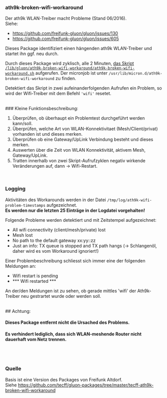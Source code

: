 ### ath9k-broken-wifi-workaround
Der ath9k WLAN-Treiber macht Probleme (Stand 06/2016).<br>
Siehe:

* https://github.com/freifunk-gluon/gluon/issues/130
* https://github.com/freifunk-gluon/gluon/issues/605

Dieses Package identifiziert einen hängenden ath9k WLAN-Treiber und startet ihn ggf. neu durch.

Durch dieses Package wird zyklisch, alle 2 Minuten, [das Skript `/lib/gluon/ath9k-broken-wifi-workaround/ath9k-broken-wifi-workaround.sh`](https://github.com/freifunk-ffm/packages/blob/master/ffffm/ffffm-ath9k-broken-wifi-workaround/files/lib/gluon/ath9k-broken-wifi-workaround/ath9k-broken-wifi-workaround.sh) aufgerufen. Der micronjob ist unter `/usr/lib/micron.d/ath9k-broken-wifi-workaround` zu finden.  

Detektiert das Skript in zwei aufeinanderfolgenden Aufrufen ein Problem, so wird der Wifi-Treiber mit dem Befehl `'wifi'` resetet.  

<br>
### Kleine Funktionsbeschreibung:

1) Überprüfen, ob überhaupt ein Problemtest durchgeführt werden kann/soll.  
2) Überprüfen, welche Art von WLAN-Konnektivitaet (Mesh/Client/privat) vorhanden ist und dieses merken.  
3) Überprüfen ob eine Gateway/UpLink Verbindung besteht und dieses merken.  
4) Auswerten über die Zeit von WLAN Konnektivität, aktivem Mesh, Gateway/UpLink.  
5) Tratten innerhalb von zwei Skript-Aufrufzyklen negativ wirkende Veränderungen auf, dann -> Wifi-Restart.  

<br>

### Logging
Aktivitäten des Workarounds werden in der Datei `/tmp/log/ath9k-wifi-problem-timestamps` aufgezeichnet. 
<br>
**Es werden nur die letzten 25 Einträge in der Logdatei vorgehalten!**

Folgende Probleme werden detektiert und mit Zeitstempel aufgezeichnet:

* All wifi connectivity (client/mesh/private) lost
* Mesh lost
* No path to the default gateway xx:yy::zz
* Just an info: TX queue is stopped and TX path hangs   (-> Schlangenöl, daher wird es vom Workaround ignoriert!)  

Einer Problembeschreibung schliesst sich immer eine der folgenden Meldungen an:
 
* Wifi restart is pending
* \*\*\* Wifi restarted \*\*\*

An der/den Meldungen ist zu sehen, ob gerade mittles 'wifi' der Ath9k-Treiber neu gestrartet wurde oder werden soll.

<br>
## Achtung:

#### Dieses Package entfernt nicht die Ursached des Problems. 

#### Es verhindert lediglich, dass sich WLAN-meshende Router nicht dauerhaft vom Netz trennen. 
<br>
<br>

### Quelle
Basis ist eine Version des Packages von Freifunk Altdorf.<br>
Siehe https://github.com/tecff/gluon-packages/tree/master/tecff-ath9k-broken-wifi-workaround

